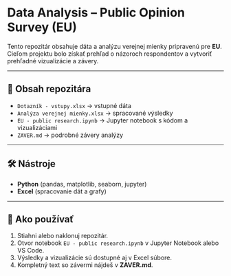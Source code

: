 # Data Analysis – Public Opinion Survey (EU)

Tento repozitár obsahuje dáta a analýzu verejnej mienky pripravenú pre **EU**.  
Cieľom projektu bolo získať prehľad o názoroch respondentov a vytvoriť prehľadné vizualizácie a závery.

---

## 📂 Obsah repozitára
- `Dotazník - vstupy.xlsx` → vstupné dáta  
- `Analýza verejnej mienky.xlsx` → spracované výsledky  
- `EU - public research.ipynb` → Jupyter notebook s kódom a vizualizáciami  
- `ZAVER.md` → podrobné závery analýzy  

---

## 🛠️ Nástroje
- **Python** (pandas, matplotlib, seaborn, jupyter)  
- **Excel** (spracovanie dát a grafy)  

---

## 📝 Ako používať
1. Stiahni alebo naklonuj repozitár.  
2. Otvor notebook `EU - public research.ipynb` v Jupyter Notebook alebo VS Code.  
3. Výsledky a vizualizácie sú dostupné aj v Excel súbore.  
4. Kompletný text so závermi nájdeš v **ZAVER.md**.
